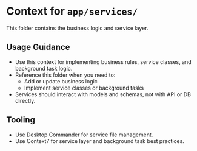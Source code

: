 # Context for `app/services/`

This folder contains the business logic and service layer.

## Usage Guidance
- Use this context for implementing business rules, service classes, and background task logic.
- Reference this folder when you need to:
  - Add or update business logic
  - Implement service classes or background tasks
- Services should interact with models and schemas, not with API or DB directly.

## Tooling
- Use Desktop Commander for service file management.
- Use Context7 for service layer and background task best practices.
